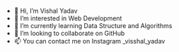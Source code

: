 - 👋 Hi, I’m Vishal Yadav
- 👀 I’m interested in Web Development
- 🌱 I’m currently learning Data Structure and Algorithms
- 💞️ I’m looking to collaborate on GitHub
- 📫 You can contact me on Instagram _visshal_yadav
